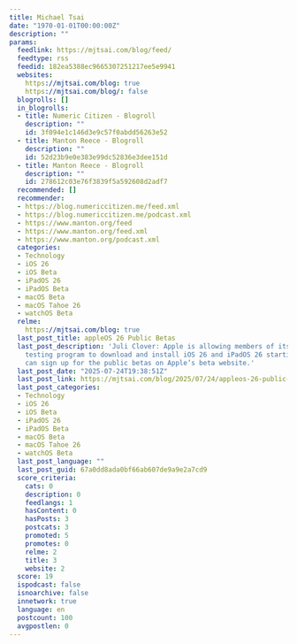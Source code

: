 ```yaml
---
title: Michael Tsai
date: "1970-01-01T00:00:00Z"
description: ""
params:
  feedlink: https://mjtsai.com/blog/feed/
  feedtype: rss
  feedid: 182ea5388ec9665307251217ee5e9941
  websites:
    https://mjtsai.com/blog: true
    https://mjtsai.com/blog/: false
  blogrolls: []
  in_blogrolls:
  - title: Numeric Citizen - Blogroll
    description: ""
    id: 3f094e1c146d3e9c57f0abdd56263e52
  - title: Manton Reece - Blogroll
    description: ""
    id: 52d23b9e0e383e99dc52836e3dee151d
  - title: Manton Reece - Blogroll
    description: ""
    id: 278612c03e76f3839f5a592608d2adf7
  recommended: []
  recommender:
  - https://blog.numericcitizen.me/feed.xml
  - https://blog.numericcitizen.me/podcast.xml
  - https://www.manton.org/feed
  - https://www.manton.org/feed.xml
  - https://www.manton.org/podcast.xml
  categories:
  - Technology
  - iOS 26
  - iOS Beta
  - iPadOS 26
  - iPadOS Beta
  - macOS Beta
  - macOS Tahoe 26
  - watchOS Beta
  relme:
    https://mjtsai.com/blog: true
  last_post_title: appleOS 26 Public Betas
  last_post_description: 'Juli Clover: Apple is allowing members of its public beta
    testing program to download and install iOS 26 and iPadOS 26 starting today. You
    can sign up for the public betas on Apple’s beta website.'
  last_post_date: "2025-07-24T19:38:51Z"
  last_post_link: https://mjtsai.com/blog/2025/07/24/appleos-26-public-betas/
  last_post_categories:
  - Technology
  - iOS 26
  - iOS Beta
  - iPadOS 26
  - iPadOS Beta
  - macOS Beta
  - macOS Tahoe 26
  - watchOS Beta
  last_post_language: ""
  last_post_guid: 67a0dd8ada0bf66ab607de9a9e2a7cd9
  score_criteria:
    cats: 0
    description: 0
    feedlangs: 1
    hasContent: 0
    hasPosts: 3
    postcats: 3
    promoted: 5
    promotes: 0
    relme: 2
    title: 3
    website: 2
  score: 19
  ispodcast: false
  isnoarchive: false
  innetwork: true
  language: en
  postcount: 100
  avgpostlen: 0
---
```

